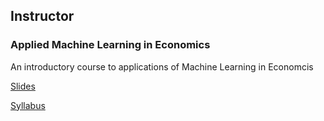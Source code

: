 ## Instructor
### Applied Machine Learning in Economics

An introductory course to applications of Machine Learning in Economcis

[Slides](https://www.google.com)

[Syllabus](https://www.google.com)


